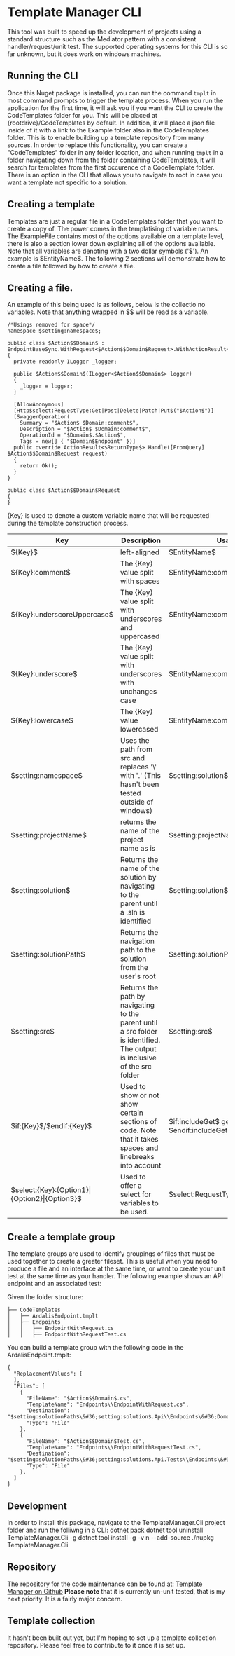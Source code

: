 ﻿# Template Manager CLI

This tool was built to speed up the development of projects using a standard structure such as the Mediator pattern with a consistent handler/request/unit test.
The supported operating systems for this CLI is so far unknown, but it does work on windows machines.

## Running the CLI

Once this Nuget package is installed, you can run the command ```tmplt``` in most command prompts to trigger the template process.
When you run the application for the first time, it will ask you if you want the CLI to create the CodeTemplates folder for you. This will be placed at {rootdrive}/CodeTemplates by default.
In addition, it will place a json file inside of it with a link to the Example folder also in the CodeTemplates folder.
This is to enable building up a template repository from many sources.
In order to replace this functionality, you can create a "CodeTemplates" folder in any folder location, and when running ```tmplt``` in a folder navigating down from the folder containing CodeTemplates, it will search for templates from the first occurence of a CodeTemplate folder.
There is an option in the CLI that allows you to navigate to root in case you want a template not specific to a solution.

## Creating a template

Templates are just a regular file in a CodeTemplates folder that you want to create a copy of. The power comes in the templatising of variable names.
The ExampleFile contains most of the options available on a template level, there is also a section lower down explaining all of the options available.
Note that all variables are denoting with a two dollar symbols ('&#36;').
An example is &#36;EntityName&#36;.
The following 2 sections will demonstrate how to create a file followed by how to create a file.

## Creating a file.

An example of this being used is as follows, below is the collectio no variables. Note that anything wrapped in &#36;&#36; will be read as a variable.

```
/*Usings removed for space*/
namespace $setting:namespace$;

public class $Action$$Domain$ : EndpointBaseSync.WithRequest<$Action$$Domain$Request>.WithActionResult<$ReturnType$>
{
  private readonly ILogger _logger;

  public $Action$$Domain$(ILogger<$Action$$Domain$> logger)
  {
    _logger = logger;
  }

  [AllowAnonymous]
  [Http$select:RequestType:Get|Post|Delete|Patch|Put$("$Action$")]
  [SwaggerOperation(
    Summary = "$Action$ $Domain:comment$",
    Description = "$Action$ $Domain:comment$",
    OperationId = "$Domain$.$Action$",
    Tags = new[] { "$Domain$Endpoint" })]
  public override ActionResult<$ReturnType$> Handle([FromQuery] $Action$$Domain$Request request)
  {
    return Ok();
  }
}

public class $Action$$Domain$Request
{
}
```

{Key} is used to denote a custom variable name that will be requested during the template construction process. 

| Key | Description | Usage |
|-------|-----|------|
| &#36;{Key}&#36; |  left-aligned | &#36;EntityName&#36; |
| &#36;{Key}:comment&#36; | The {Key} value split with spaces | &#36;EntityName:comment&#36; |
| &#36;{Key}:underscoreUppercase&#36; | The {Key} value split with underscores and uppercased | &#36;EntityName:comment&#36; |
| &#36;{Key}:underscore&#36; | The {Key} value split with underscores with unchanges case | &#36;EntityName:comment&#36; |
| &#36;{Key}:lowercase&#36; | The {Key} value lowercased | &#36;EntityName:comment&#36; |
| &#36;setting:namespace&#36; | Uses the path from src and replaces '\\' with '.' (This hasn't been tested outside of windows) | &#36;setting:solution&#36; |
| &#36;setting:projectName&#36; | returns the name of the project name as is | &#36;setting:projectName&#36; |
| &#36;setting:solution&#36; | Returns the name of the solution by navigating to the parent until a .sln is identified | &#36;setting:solution&#36; |
| &#36;setting:solutionPath&#36; | Returns the navigation path to the solution from the user's root | &#36;setting:solutionPath&#36; |
| &#36;setting:src&#36; | Returns the path by navigating to the parent until a src folder is identified. The output is inclusive of the src folder | &#36;setting:src&#36; |
| &#36;if:{Key}&#36;/&#36;endif:{Key}&#36; | Used to show or not show certain sections of code. Note that it takes spaces and linebreaks into account | &#36;if:includeGet&#36; getMethod &#36;endif:includeGet&#36; |
| &#36;select:{Key}:{Option1}&#124;{Option2}&#124;{Option3}&#36; | Used to offer a select for variables to be used. | &#36;select:RequestType:Get&#124;Post&#124;Put&#36; |

## Create a template group

The template groups are used to identify groupings of files that must be used together to create a greater fileset.
This is useful when you need to produce a file and an interface at the same time, or want to create your unit test at the same time as your handler.
The following example shows an API endpoint and an associated test:

Given the folder structure:

```
├── CodeTemplates
│   ├── ArdalisEndpoint.tmplt
│   ├── Endpoints
│   │   ├── EndpointWithRequest.cs
│   │   ├── EndpointWithRequestTest.cs
```

You can build a template group with the following code in the ArdalisEndpoint.tmplt:

```
{
  "ReplacementValues": [
  ],
  "Files": [
    {
      "FileName": "$Action$$Domain$.cs",
      "TemplateName": "Endpoints\\EndpointWithRequest.cs",
      "Destination": "$setting:solutionPath$\&#36;setting:solution$.Api\\Endpoints\&#36;Domain$\\",
      "Type": "File"
    },
    {
      "FileName": "$Action$$Domain$Test.cs",
      "TemplateName": "Endpoints\\EndpointWithRequestTest.cs",
      "Destination": "$setting:solutionPath$\&#36;setting:solution$.Api.Tests\\Endpoints\&#36;Domain$\\",
      "Type": "File"
    },
  ]
}
```

## Development

In order to install this package, navigate to the TemplateManager.Cli project folder and run the folliwng in a CLI:
dotnet pack
dotnet tool uninstall TemplateManager.Cli -g
dotnet tool install -g -v n --add-source ./nupkg TemplateManager.Cli

## Repository

The repository for the code maintenance can be found at:
[Template Manager on Github](https://github.com/Mossynugget/TemplateManager)
**Please note** that it is currently un-unit tested, that is my next priority. It is a fairly major concern.

## Template collection

It hasn't been built out yet, but I'm hoping to set up a template collection repository. Please feel free to contribute to it once it is set up.
